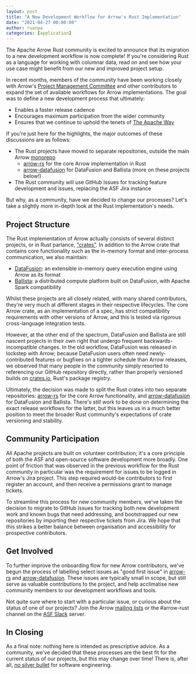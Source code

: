 ```yaml
---
layout: post
title: "A New Development Workflow for Arrow's Rust Implementation"
date: "2021-04-27 00:00:00"
author: ruanpa
categories: [application]
---
```

<!--
{% comment %}
Licensed to the Apache Software Foundation (ASF) under one or more
contributor license agreements.  See the NOTICE file distributed with
this work for additional information regarding copyright ownership.
The ASF licenses this file to you under the Apache License, Version 2.0
(the "License"); you may not use this file except in compliance with
the License.  You may obtain a copy of the License at

http://www.apache.org/licenses/LICENSE-2.0

Unless required by applicable law or agreed to in writing, software
distributed under the License is distributed on an "AS IS" BASIS,
WITHOUT WARRANTIES OR CONDITIONS OF ANY KIND, either express or implied.
See the License for the specific language governing permissions and
limitations under the License.
{% endcomment %}
-->

The Apache Arrow Rust community is excited to announce that its migration to a new development workflow is now complete! If you're considering Rust as a language for working with columnar data, read on and see how your use case might benefit from our new and improved project setup.

In recent months, members of the community have been working closely with Arrow's [Project Management Committee][1] and other contributors to expand the set of available workflows for Arrow implementations. The goal was to define a new development process that ultimately:
- Enables a faster release cadence
- Encourages maximum participation from the wider community
- Ensures that we continue to uphold the tenets of [The Apache Way][2]

If you're just here for the highlights, the major outcomes of these discussions are as follows:
- The Rust projects have moved to separate repositories, outside the main Arrow [monorepo][9]
	- [arrow-rs][7] for the core Arrow implementation in Rust
	- [arrow-datafusion][8] for DataFusion and Ballista (more on these projects below!)
- The Rust community will use GitHub Issues for tracking feature development and issues, replacing the ASF Jira instance

But why, as a community, have we decided to change our processes? Let's take a slightly more in-depth look at the Rust implementation's needs.

## Project Structure
The Rust implementation of Arrow actually consists of several distinct projects, or in Rust parlance, ["crates"][3]. In addition to the Arrow crate that contains core functionality such as the in-memory format and inter-process communication, we also maintain:
- [DataFusion][4]: an extensible in-memory query execution engine using Arrow as its format
- [Ballista][5]: a distributed compute platform built on DataFusion, with Apache Spark compatibility

Whilst these projects are all closely related, with many shared contributors, they're very much at different stages in their respective lifecycles. The core Arrow crate, as an implementation of a spec, has strict compatibility requirements with other versions of Arrow, and this is tested via rigorous cross-language integration tests.

However, at the other end of the spectrum, DataFusion and Ballista are still nascent projects in their own right that undergo frequent backwards-incompatible changes. In the old workflow, DataFusion was released in lockstep with Arrow; because DataFusion users often need newly-contributed features or bugfixes on a tighter schedule than Arrow releases, we observed that many people in the community simply resorted to referencing our GitHub repository directly, rather than properly versioned builds on [crates.io][6], Rust's package registry.

Ultimately, the decision was made to split the Rust crates into two separate repositories: [arrow-rs][7] for the core Arrow functionality, and [arrow-datafusion][8] for DataFusion and Ballista. There's still work to be done on determining the exact release workflows for the latter, but this leaves us in a much better position to meet the broader Rust community's expectations of crate versioning and stability.

## Community Participation
All Apache projects are built on volunteer contribution; it's a core principle of both the ASF and open-source software development more broadly. One point of friction that was observed in the previous workflow for the Rust community in particular was the requirement for issues to be logged in Arrow's Jira project. This step required would-be contributors to first register an account, and then receive a permissions grant to manage tickets.

To streamline this process for new community members, we've taken the decision to migrate to GitHub Issues for tracking both new development work and known bugs that need addressing, and bootstrapped our new repositories by importing their respective tickets from Jira. We hope that this strikes a better balance between organisation and accessibility for prospective contributors.

## Get Involved
To further improve the onboarding flow for new Arrow contributors, we've begun the process of labelling select issues as "good first issue" in [arrow-rs][11] and [arrow-datafusion][12]. These issues are typically small in scope, but still serve as valuable contributions to the project, and help acclimatise new community members to our development workflows and tools.

Not quite sure where to start with a particular issue, or curious about the status of one of our projects? Join the Arrow [mailing lists][13] or the #arrow-rust channel on the [ASF Slack][14] server.

## In Closing
As a final note: nothing here is intended as prescriptive advice. As a community, we've decided that these processes are the best fit for the current status of our projects, but this may change over time! There is, after all, [no silver bullet][10] for software engineering.

[1]: https://arrow.apache.org/committers/
[2]: https://www.apache.org/theapacheway/
[3]: https://doc.rust-lang.org/book/ch07-01-packages-and-crates.html
[4]: https://github.com/apache/arrow-datafusion/datafusion
[5]: https://github.com/apache/arrow-datafusion/ballista
[6]: https://crates.io/
[7]: https://github.com/apache/arrow-rs
[8]: https://github.com/apache/arrow-datafusion
[9]: https://en.wikipedia.org/wiki/Monorepo
[10]: https://en.wikipedia.org/wiki/No_Silver_Bullet
[11]: https://github.com/apache/arrow-rs/issues?q=is%3Aissue+is%3Aopen+label%3A%22good+first+issue%22
[12]: https://github.com/apache/arrow-datafusion/issues?q=is%3Aissue+is%3Aopen+label%3A%22good+first+issue%22
[13]: https://arrow.apache.org/community
[14]: https://s.apache.org/slack-invite
